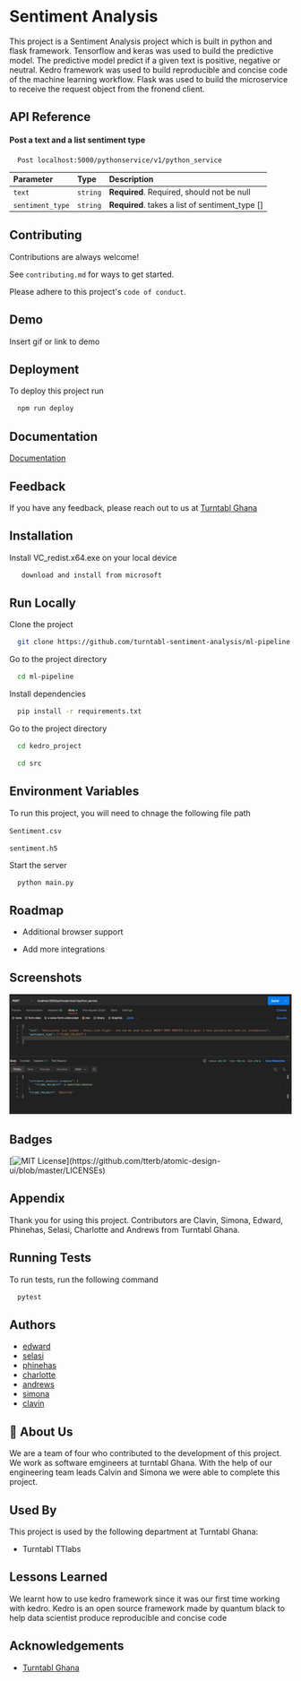 
# Sentiment Analysis 

This project is a Sentiment Analysis project which is built in python and flask framework. Tensorflow and keras was used to build the predictive model. The predictive model predict if a given text is positive, negative or neutral.
Kedro framework was used to build reproducible and concise code of the machine learning workflow. Flask was used to build the microservice to receive the request object from the fronend client.
 
## API Reference

#### Post a text and a list sentiment type

```http
  Post localhost:5000/pythonservice/v1/python_service
```

| Parameter | Type     | Description                       |
| :-------- | :------- | :-------------------------------- |
| `text`      | `string` | **Required**. Required, should not be null |
| `sentiment_type` | `string` |  **Required**. takes a list of sentiment_type []|


## Contributing

Contributions are always welcome!

See `contributing.md` for ways to get started.

Please adhere to this project's `code of conduct`.


## Demo

Insert gif or link to demo


## Deployment

To deploy this project run

```bash
  npm run deploy
```

## Documentation

[Documentation](https://linktodocumentation)


## Feedback

If you have any feedback, please reach out to us at [Turntabl Ghana](https://turntabl.io)

## Installation

Install VC_redist.x64.exe on your local device

```bash
   download and install from microsoft
```
    
## Run Locally

Clone the project

```bash
  git clone https://github.com/turntabl-sentiment-analysis/ml-pipeline.git
```

Go to the project directory

```bash
  cd ml-pipeline
```

Install dependencies

```bash
  pip install -r requirements.txt
```

Go to the project directory
```bash
  cd kedro_project 
```
```bash
  cd src
```

## Environment Variables

To run this project, you will need to chnage the following file path

`Sentiment.csv`

`sentiment.h5`

Start the server

```bash
  python main.py
```


## Roadmap

- Additional browser support

- Add more integrations


## Screenshots

![](kedro_project/src/screenshoot/screenshoot_of_request.PNG)


## Badges

[![MIT License](https://img.shields.io/apm/l/atomic-design-ui.svg?)](https://github.com/tterb/atomic-design-ui/blob/master/LICENSEs)

## Appendix

Thank you for using this project.
Contributors are Clavin, Simona, Edward, Phinehas, Selasi, Charlotte and Andrews from Turntabl Ghana.

## Running Tests

To run tests, run the following command

```bash
  pytest
```

## Authors

- [edward](https://github.com/edwardtsatsu)
- [selasi](https://github.com/selasi)
- [phinehas](https://github.com/phinehas)
- [charlotte](https://github.com/charlotte)
- [andrews](https://github.com/andrews)
- [simona](https://github.com/simona)
- [clavin](https://github.com/clavin)

## 🚀 About Us
We are a team of four who contributed to the development of this project. We work as software 
emgineers at turntabl Ghana. With the help of our engineering team leads Calvin and Simona we were able to complete this project.

## Used By

This project is used by the following department at Turntabl Ghana:

- Turntabl TTlabs

## Lessons Learned
We learnt how to use kedro framework since it was our first time working with kedro. Kedro is 
an open source framework made by quantum black to help data scientist produce reproducible and concise code


## Acknowledgements

 - [Turntabl Ghana](https://turntabl.io)


